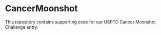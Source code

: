 # CancerMoonshot

This repository contains supporting code for our USPTO Cancer Moonshot Challenge entry.
